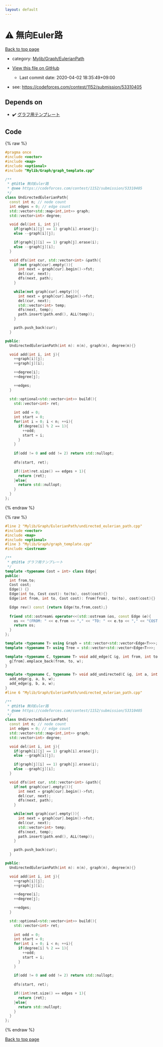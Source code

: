 ```yaml
---
layout: default
---
```


<!-- mathjax config similar to math.stackexchange -->
<script type="text/javascript" async
  src="https://cdnjs.cloudflare.com/ajax/libs/mathjax/2.7.5/MathJax.js?config=TeX-MML-AM_CHTML">
</script>
<script type="text/x-mathjax-config">
  MathJax.Hub.Config({
    TeX: { equationNumbers: { autoNumber: "AMS" }},
    tex2jax: {
      inlineMath: [ ['$','$'] ],
      processEscapes: true
    },
    "HTML-CSS": { matchFontHeight: false },
    displayAlign: "left",
    displayIndent: "2em"
  });
</script>

<script type="text/javascript" src="https://cdnjs.cloudflare.com/ajax/libs/jquery/3.4.1/jquery.min.js"></script>
<script src="https://cdn.jsdelivr.net/npm/jquery-balloon-js@1.1.2/jquery.balloon.min.js" integrity="sha256-ZEYs9VrgAeNuPvs15E39OsyOJaIkXEEt10fzxJ20+2I=" crossorigin="anonymous"></script>
<script type="text/javascript" src="../../../../assets/js/copy-button.js"></script>
<link rel="stylesheet" href="../../../../assets/css/copy-button.css" />


# :warning: 無向Euler路

<a href="../../../../index.html">Back to top page</a>

* category: <a href="../../../../index.html#b40e1d8162bf14ce6637a69e4e4fb68d">Mylib/Graph/EulerianPath</a>
* <a href="{{ site.github.repository_url }}/blob/master/Mylib/Graph/EulerianPath/undirected_eulerian_path.cpp">View this file on GitHub</a>
    - Last commit date: 2020-04-02 18:35:49+09:00


* see: <a href="https://codeforces.com/contest/1152/submission/53310405">https://codeforces.com/contest/1152/submission/53310405</a>


## Depends on

* :heavy_check_mark: <a href="../graph_template.cpp.html">グラフ用テンプレート</a>


## Code

<a id="unbundled"></a>
{% raw %}
```cpp
#pragma once
#include <vector>
#include <map>
#include <optional>
#include "Mylib/Graph/graph_template.cpp"

/**
 * @title 無向Euler路
 * @see https://codeforces.com/contest/1152/submission/53310405
 */
class UndirectedEulerianPath{
  const int n; // node count
  int edges = 0; // edge count
  std::vector<std::map<int,int>> graph;
  std::vector<int> degree;

  void del(int i, int j){
    if(graph[i][j] == 1) graph[i].erase(j);
    else --graph[i][j];

    if(graph[j][i] == 1) graph[j].erase(i);
    else --graph[j][i];
  }

  void dfs(int cur, std::vector<int> &path){
    if(not graph[cur].empty()){
      int next = graph[cur].begin()->fst;
      del(cur, next);
      dfs(next, path);
    }

    while(not graph[cur].empty()){
      int next = graph[cur].begin()->fst;
      del(cur, next);
      std::vector<int> temp;
      dfs(next, temp);
      path.insert(path.end(), ALL(temp));
    }

    path.push_back(cur);
  }

public:
  UndirectedEulerianPath(int n): n(n), graph(n), degree(n){}

  void add(int i, int j){
    ++graph[i][j];
    ++graph[j][i];

    ++degree[i];
    ++degree[j];

    ++edges;
  }

  std::optional<std::vector<int>> build(){
    std::vector<int> ret;
    
    int odd = 0;
    int start = 0;
    for(int i = 0; i < n; ++i){
      if(degree[i] % 2 == 1){
        ++odd;
        start = i;
      }
    }
    
    if(odd != 0 and odd != 2) return std::nullopt;
    
    dfs(start, ret);

    if((int)ret.size() == edges + 1){
      return {ret};
    }else{
      return std::nullopt;
    }
  }
};

```
{% endraw %}

<a id="bundled"></a>
{% raw %}
```cpp
#line 2 "Mylib/Graph/EulerianPath/undirected_eulerian_path.cpp"
#include <vector>
#include <map>
#include <optional>
#line 3 "Mylib/Graph/graph_template.cpp"
#include <iostream>

/**
 * @title グラフ用テンプレート
 */
template <typename Cost = int> class Edge{
public:
  int from,to;
  Cost cost;
  Edge() {}
  Edge(int to, Cost cost): to(to), cost(cost){}
  Edge(int from, int to, Cost cost): from(from), to(to), cost(cost){}

  Edge rev() const {return Edge(to,from,cost);}
  
  friend std::ostream& operator<<(std::ostream &os, const Edge &e){
    os << "(FROM: " << e.from << "," << "TO: " << e.to << "," << "COST: " << e.cost << ")";
    return os;
  }
};

template <typename T> using Graph = std::vector<std::vector<Edge<T>>>;
template <typename T> using Tree = std::vector<std::vector<Edge<T>>>;

template <typename C, typename T> void add_edge(C &g, int from, int to, T w){
  g[from].emplace_back(from, to, w);
}

template <typename C, typename T> void add_undirected(C &g, int a, int b, T w){
  add_edge(g, a, b, w);
  add_edge(g, b, a, w);
}
#line 6 "Mylib/Graph/EulerianPath/undirected_eulerian_path.cpp"

/**
 * @title 無向Euler路
 * @see https://codeforces.com/contest/1152/submission/53310405
 */
class UndirectedEulerianPath{
  const int n; // node count
  int edges = 0; // edge count
  std::vector<std::map<int,int>> graph;
  std::vector<int> degree;

  void del(int i, int j){
    if(graph[i][j] == 1) graph[i].erase(j);
    else --graph[i][j];

    if(graph[j][i] == 1) graph[j].erase(i);
    else --graph[j][i];
  }

  void dfs(int cur, std::vector<int> &path){
    if(not graph[cur].empty()){
      int next = graph[cur].begin()->fst;
      del(cur, next);
      dfs(next, path);
    }

    while(not graph[cur].empty()){
      int next = graph[cur].begin()->fst;
      del(cur, next);
      std::vector<int> temp;
      dfs(next, temp);
      path.insert(path.end(), ALL(temp));
    }

    path.push_back(cur);
  }

public:
  UndirectedEulerianPath(int n): n(n), graph(n), degree(n){}

  void add(int i, int j){
    ++graph[i][j];
    ++graph[j][i];

    ++degree[i];
    ++degree[j];

    ++edges;
  }

  std::optional<std::vector<int>> build(){
    std::vector<int> ret;
    
    int odd = 0;
    int start = 0;
    for(int i = 0; i < n; ++i){
      if(degree[i] % 2 == 1){
        ++odd;
        start = i;
      }
    }
    
    if(odd != 0 and odd != 2) return std::nullopt;
    
    dfs(start, ret);

    if((int)ret.size() == edges + 1){
      return {ret};
    }else{
      return std::nullopt;
    }
  }
};

```
{% endraw %}

<a href="../../../../index.html">Back to top page</a>

